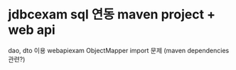 # jdbcexam sql 연동 maven project + web api
dao, dto 이용
webapiexam ObjectMapper import 문제 (maven dependencies 관련?)
